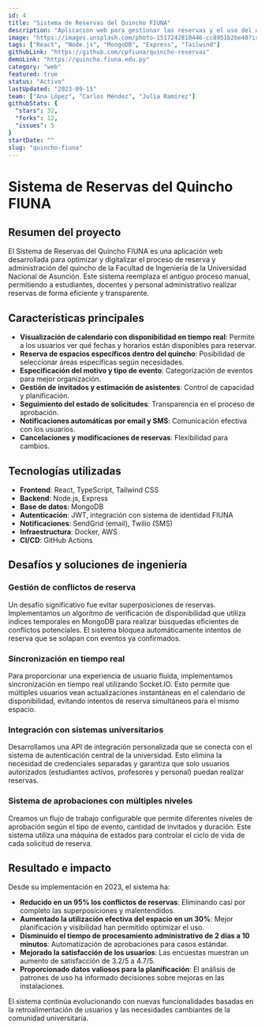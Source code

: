 ```yaml
---
id: 4
title: "Sistema de Reservas del Quincho FIUNA"
description: "Aplicación web para gestionar las reservas y el uso del quincho de la Facultad de Ingeniería de la UNA."
image: "https://images.unsplash.com/photo-1517242810446-cc8951b2be40?ixlib=rb-4.0.3&auto=format&fit=crop&w=800&q=80"
tags: ["React", "Node.js", "MongoDB", "Express", "Tailwind"]
githubLink: "https://github.com/cpfiuna/quincho-reservas"
demoLink: "https://quincho.fiuna.edu.py"
category: "web"
featured: true
status: "Activo"
lastUpdated: "2023-09-15"
team: ["Ana López", "Carlos Méndez", "Julia Ramírez"]
githubStats: {
  "stars": 32,
  "forks": 12,
  "issues": 5
}
startDate: ""
slug: "quincho-fiuna"
---
```


# Sistema de Reservas del Quincho FIUNA

## Resumen del proyecto

El Sistema de Reservas del Quincho FIUNA es una aplicación web desarrollada para optimizar y digitalizar el proceso de reserva y administración del quincho de la Facultad de Ingeniería de la Universidad Nacional de Asunción. Este sistema reemplaza el antiguo proceso manual, permitiendo a estudiantes, docentes y personal administrativo realizar reservas de forma eficiente y transparente.

## Características principales

- **Visualización de calendario con disponibilidad en tiempo real**: Permite a los usuarios ver qué fechas y horarios están disponibles para reservar.
- **Reserva de espacios específicos dentro del quincho**: Posibilidad de seleccionar áreas específicas según necesidades.
- **Especificación del motivo y tipo de evento**: Categorización de eventos para mejor organización.
- **Gestión de invitados y estimación de asistentes**: Control de capacidad y planificación.
- **Seguimiento del estado de solicitudes**: Transparencia en el proceso de aprobación.
- **Notificaciones automáticas por email y SMS**: Comunicación efectiva con los usuarios.
- **Cancelaciones y modificaciones de reservas**: Flexibilidad para cambios.

## Tecnologías utilizadas

- **Frontend**: React, TypeScript, Tailwind CSS
- **Backend**: Node.js, Express
- **Base de datos**: MongoDB
- **Autenticación**: JWT, integración con sistema de identidad FIUNA
- **Notificaciones**: SendGrid (email), Twilio (SMS)
- **Infraestructura**: Docker, AWS
- **CI/CD**: GitHub Actions

## Desafíos y soluciones de ingeniería

### Gestión de conflictos de reserva

Un desafío significativo fue evitar superposiciones de reservas. Implementamos un algoritmo de verificación de disponibilidad que utiliza índices temporales en MongoDB para realizar búsquedas eficientes de conflictos potenciales. El sistema bloquea automáticamente intentos de reserva que se solapan con eventos ya confirmados.

### Sincronización en tiempo real

Para proporcionar una experiencia de usuario fluida, implementamos sincronización en tiempo real utilizando Socket.IO. Esto permite que múltiples usuarios vean actualizaciones instantáneas en el calendario de disponibilidad, evitando intentos de reserva simultáneos para el mismo espacio.

### Integración con sistemas universitarios

Desarrollamos una API de integración personalizada que se conecta con el sistema de autenticación central de la universidad. Esto elimina la necesidad de credenciales separadas y garantiza que solo usuarios autorizados (estudiantes activos, profesores y personal) puedan realizar reservas.

### Sistema de aprobaciones con múltiples niveles

Creamos un flujo de trabajo configurable que permite diferentes niveles de aprobación según el tipo de evento, cantidad de invitados y duración. Este sistema utiliza una máquina de estados para controlar el ciclo de vida de cada solicitud de reserva.

## Resultado e impacto

Desde su implementación en 2023, el sistema ha:

- **Reducido en un 95% los conflictos de reservas**: Eliminando casi por completo las superposiciones y malentendidos.
- **Aumentado la utilización efectiva del espacio en un 30%**: Mejor planificación y visibilidad han permitido optimizar el uso.
- **Disminuido el tiempo de procesamiento administrativo de 2 días a 10 minutos**: Automatización de aprobaciones para casos estándar.
- **Mejorado la satisfacción de los usuarios**: Las encuestas muestran un aumento de satisfacción de 3.2/5 a 4.7/5.
- **Proporcionado datos valiosos para la planificación**: El análisis de patrones de uso ha informado decisiones sobre mejoras en las instalaciones.

El sistema continúa evolucionando con nuevas funcionalidades basadas en la retroalimentación de usuarios y las necesidades cambiantes de la comunidad universitaria.
